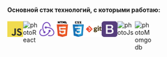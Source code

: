 <h4>Основной стэк технологий, с которыми работаю:</h4>

<img align="left" alt="JavaScript" width="36px" src="https://raw.githubusercontent.com/github/explore/80688e429a7d4ef2fca1e82350fe8e3517d3494d/topics/javascript/javascript.png" style="max-width: 100%;">

<img align="left" width="36px" src="https://camo.githubusercontent.com/1a9a1978de8aace71254a257c2e3c0e5430fc8e543864d3b13a6ee6dfef96e4d/68747470733a2f2f63646e302e69636f6e66696e6465722e636f6d2f646174612f69636f6e732f6c6f676f732d6272616e64732d696e2d636f6c6f72732f3132382f72656163742d3235362e706e67" alt="photoReact" data-canonical-src="https://cdn0.iconfinder.com/data/icons/logos-brands-in-colors/128/react-256.png" style="max-width: 100%;">

<img align="left" alt="redux" width="36px" src="https://raw.githubusercontent.com/github/explore/80688e429a7d4ef2fca1e82350fe8e3517d3494d/topics/redux/redux.png" style="max-width: 100%;">

<img align="left" alt="HTML5" width="36px" src="https://raw.githubusercontent.com/github/explore/80688e429a7d4ef2fca1e82350fe8e3517d3494d/topics/html/html.png" style="max-width: 100%;">

<img align="left" alt="CSS3" width="36px" src="https://raw.githubusercontent.com/github/explore/80688e429a7d4ef2fca1e82350fe8e3517d3494d/topics/css/css.png" style="max-width: 100%;">

<img align="left" alt="git" width="36px" src="https://raw.githubusercontent.com/github/explore/80688e429a7d4ef2fca1e82350fe8e3517d3494d/topics/git/git.png" style="max-width: 100%;">

<img align="left" alt="bootstrap" width="36px" src="https://raw.githubusercontent.com/github/explore/80688e429a7d4ef2fca1e82350fe8e3517d3494d/topics/bootstrap/bootstrap.png" style="max-width: 100%;">

<img align="left" width="40px" src="https://camo.githubusercontent.com/28617821e60fae3818cc965014ec537d813220d921321341d546476c0c596aef/68747470733a2f2f757877696e672e636f6d2f77702d636f6e74656e742f7468656d65732f757877696e672f646f776e6c6f61642f6272616e64732d616e642d736f6369616c2d6d656469612f706f73746d616e2d69636f6e2e737667" alt="photoJs" data-canonical-src="https://uxwing.com/wp-content/themes/uxwing/download/brands-and-social-media/postman-icon.svg" style="max-width: 100%;">

<img align="left" width="40px" src="https://camo.githubusercontent.com/15acd1b830a75d6c09f09722c94d6b1b9aa7699b7fbe8ab1b8323defbfdefde9/68747470733a2f2f63646e2e69636f6e2d69636f6e732e636f6d2f69636f6e73322f323431352f504e472f39362f6d6f6e676f64625f6f726967696e616c5f776f72646d61726b5f6c6f676f5f69636f6e5f3134363432352e706e67" alt="photoMomgodb" data-canonical-src="https://cdn.icon-icons.com/icons2/2415/PNG/96/mongodb_original_wordmark_logo_icon_146425.png" style="max-width: 100%;">
